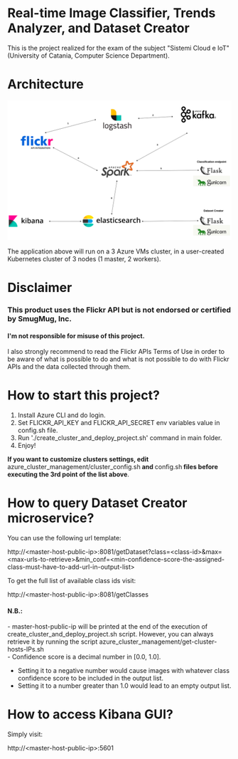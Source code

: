 # Real-time Image Classifier, Trends Analyzer, and Dataset Creator

This is the project realized for the exam of the subject "Sistemi Cloud e IoT" (University of Catania, Computer Science Department).

# Architecture

<img src='cloud_project_architecture.png'>

The application above will run on a 3 Azure VMs cluster, in a user-created Kubernetes cluster of 3 nodes (1 master, 2 workers).

# Disclaimer

<b><h3>This product uses the Flickr API but is not endorsed or certified by SmugMug, Inc.</h3></b>
<h4>I'm not responsible for misuse of this project.</h4>
I also strongly recommend to read the Flickr APIs Terms of Use in order to be aware of what is possible to do and what is not possible to do with Flickr APIs and the data collected through them.

# How to start this project?

1. Install Azure CLI and do login.
2. Set FLICKR_API_KEY and FLICKR_API_SECRET env variables value in config.sh file.
3. Run './create_cluster_and_deploy_project.sh' command in main folder.
4. Enjoy!

<b>If you want to customize clusters settings, edit </b>azure_cluster_management/cluster_config.sh<b> and </b>config.sh<b> files before executing the 3rd point of the list above</b>.
  
# How to query Dataset Creator microservice?

You can use the following url template:  

http://\<master-host-public-ip\>:8081/getDataset?class=\<class-id\>&max=\<max-urls-to-retrieve\>&min_conf=\<min-confidence-score-the-assigned-class-must-have-to-add-url-in-output-list\>

To get the full list of available class ids visit:

http://\<master-host-public-ip\>:8081/getClasses<br>

<h4>N.B.:</h4>
- master-host-public-ip will be printed at the end of the execution of create_cluster_and_deploy_project.sh script. However, you can always retrieve it by running the script azure_cluster_management/get-cluster-hosts-IPs.sh<br>
- Confidence score is a decimal number in [0.0, 1.0].

  - Setting it to a negative number would cause images with whatever class confidence score to be included in the output list.  
  - Setting it to a number greater than 1.0 would lead to an empty output list.

# How to access Kibana GUI?
  
Simply visit:

http://\<master-host-public-ip\>:5601
